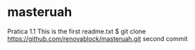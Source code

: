# masteruah
Pratica 1.1
This is the first readme.txt 
$ git clone https://github.com/renovablock/masteruah.git
second commit